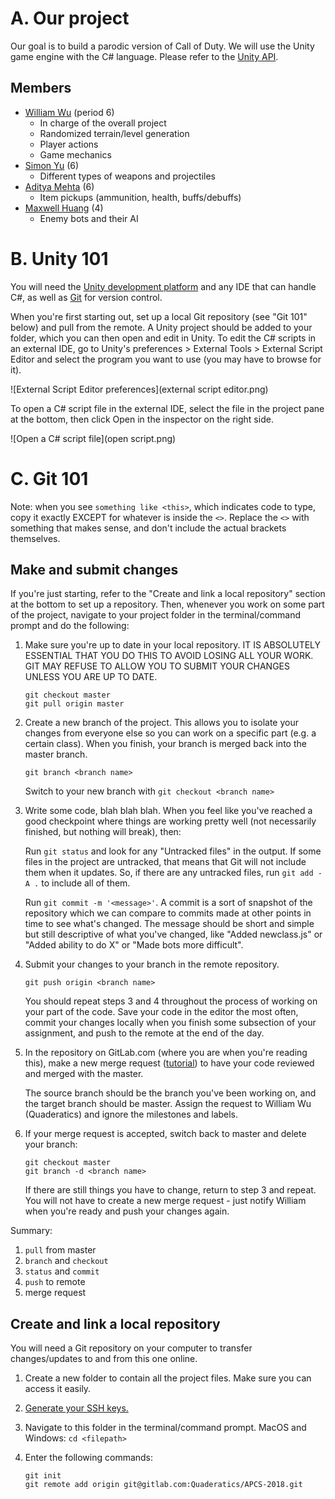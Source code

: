 # A. Our project

Our goal is to build a parodic version of Call of Duty. We will use the Unity game engine with the C# language. Please refer to the [Unity API](https://docs.unity3d.com/ScriptReference/).

## Members

- [William Wu](https://gitlab.com/Quaderatics) (period 6)
    - In charge of the overall project
    - Randomized terrain/level generation
    - Player actions
    - Game mechanics
- [Simon Yu](https://gitlab.com/SimCode989) (6)
    - Different types of weapons and projectiles
- [Aditya Mehta](https://gitlab.com/93IQ) (6)
    - Item pickups (ammunition, health, buffs/debuffs)
- [Maxwell Huang](https://gitlab.com/maxhuangca) (4)
    - Enemy bots and their AI

# B. Unity 101

You will need the [Unity development platform](https://unity3d.com/get-unity/download) and any IDE that can handle C#, as well as [Git](https://git-scm.com/downloads) for version control.

When you're first starting out, set up a local Git repository (see "Git 101" below) and pull from the remote. A Unity project should be added to your folder, which you can then open and edit in Unity. To edit the C# scripts in an external IDE, go to Unity's preferences > External Tools > External Script Editor and select the program you want to use (you may have to browse for it).

![External Script Editor preferences](external script editor.png)

To open a C# script file in the external IDE, select the file in the project pane at the bottom, then click Open in the inspector on the right side.

![Open a C# script file](open script.png)

# C. Git 101

Note: when you see `something like <this>`, which indicates code to type, copy it exactly EXCEPT for whatever is inside the `<>`. Replace the `<>` with something that makes sense, and don't include the actual brackets themselves.

## Make and submit changes

If you're just starting, refer to the "Create and link a local repository" section at the bottom to set up a repository. Then, whenever you work on some part of the project, navigate to your project folder in the terminal/command prompt and do the following:

1. Make sure you're up to date in your local repository. IT IS ABSOLUTELY ESSENTIAL THAT YOU DO THIS TO AVOID LOSING ALL YOUR WORK. GIT MAY REFUSE TO ALLOW YOU TO SUBMIT YOUR CHANGES UNLESS YOU ARE UP TO DATE.
    
    ```
    git checkout master
    git pull origin master
    ```

2. Create a new branch of the project. This allows you to isolate your changes from everyone else so you can work on a specific part (e.g. a certain class). When you finish, your branch is merged back into the master branch.
    
    `git branch <branch name>`
    
    Switch to your new branch with `git checkout <branch name>`

3. Write some code, blah blah blah. When you feel like you've reached a good checkpoint where things are working pretty well (not necessarily finished, but nothing will break), then:
    
    Run `git status` and look for any "Untracked files" in the output. If some files in the project are untracked, that means that Git will not include them when it updates. So, if there are any untracked files, run `git add -A .` to include all of them.
    
    Run `git commit -m '<message>'`. A commit is a sort of snapshot of the repository which we can compare to commits made at other points in time to see what's changed. The message should be short and simple but still descriptive of what you've changed, like "Added newclass.js" or "Added ability to do X" or "Made bots more difficult".

4. Submit your changes to your branch in the remote repository.
    
    `git push origin <branch name>`
    
    You should repeat steps 3 and 4 throughout the process of working on your part of the code. Save your code in the editor the most often, commit your changes locally when you finish some subsection of your assignment, and push to the remote at the end of the day.

5. In the repository on GitLab.com (where you are when you're reading this), make a new merge request ([tutorial](https://docs.gitlab.com/ee/gitlab-basics/add-merge-request.html)) to have your code reviewed and merged with the master.
    
    The source branch should be the branch you've been working on, and the target branch should be master. Assign the request to William Wu (Quaderatics) and ignore the milestones and labels.

6. If your merge request is accepted, switch back to master and delete your branch:
    
    ```
    git checkout master
    git branch -d <branch name>
    ```
    
    If there are still things you have to change, return to step 3 and repeat. You will not have to create a new merge request - just notify William when you're ready and push your changes again.

Summary:

1. `pull` from master
2. `branch` and `checkout`
3. `status` and `commit`
4. `push` to remote
5. merge request

## Create and link a local repository

You will need a Git repository on your computer to transfer changes/updates to and from this one online.

1. Create a new folder to contain all the project files. Make sure you can access it easily.

2. [Generate your SSH keys.](https://docs.gitlab.com/ee/ssh/)

3. Navigate to this folder in the terminal/command prompt.
    MacOS and Windows: `cd <filepath>`

4. Enter the following commands:
    ```
    git init
    git remote add origin git@gitlab.com:Quaderatics/APCS-2018.git
    ```

